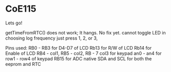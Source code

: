 # CoE115
Lets go!

getTimeFromRTC() does not work; It hangs. No fix yet.
cannot toggle LED
in choosing log frequency just press 1, 2, or 3,

Pins used:
RB0 - RB3 for D4-D7 of LCD
Rb13 for R/W of LCD
Rb14 for Enable of LCD
RB4 - col1, RB5 - col2, RB - 7 col3 for keypad
an0 - an4 for row1 - row4 of keypad
RB15 for ADC
native SDA and SCL for both the eeprom and RTC
